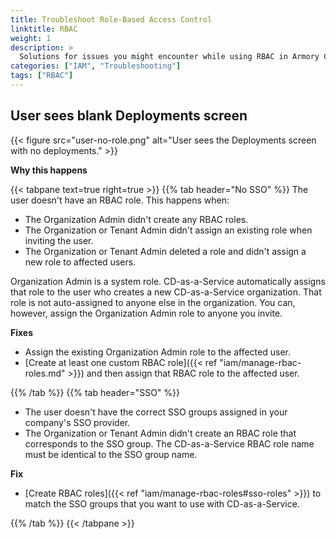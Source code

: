 ```yaml
---
title: Troubleshoot Role-Based Access Control
linktitle: RBAC
weight: 1
description: >
  Solutions for issues you might encounter while using RBAC in Armory Continuous Deployment-as-a-Service.
categories: ["IAM", "Troubleshooting"]
tags: ["RBAC"]
---
```


## User sees blank **Deployments** screen

{{< figure src="user-no-role.png" alt="User sees the Deployments screen with no deployments." >}}

**Why this happens**
<br>

{{< tabpane text=true right=true >}}
{{% tab header="No SSO" %}}
The user doesn't have an RBAC role. This happens when:

* The Organization Admin didn't create any RBAC roles.
* The Organization or Tenant Admin didn't assign an existing role when inviting the user.
* The Organization or Tenant Admin deleted a role and didn't assign a new role to affected users.

Organization Admin is a system role. CD-as-a-Service automatically assigns that role to the user who creates a new CD-as-a-Service organization. That role is not auto-assigned to anyone else in the organization. You can, however, assign the Organization Admin role to anyone you invite.

**Fixes**
<br>
* Assign the existing Organization Admin role to the affected user.
* [Create at least one custom RBAC role]({{< ref "iam/manage-rbac-roles.md" >}}) and then assign that RBAC role to the affected user.

{{% /tab %}}
{{% tab header="SSO" %}}

* The user doesn't have the correct SSO groups assigned in your company's SSO provider.
* The Organization or Tenant Admin didn't create an RBAC role that corresponds to the SSO group. The CD-as-a-Service RBAC role name must be identical to the SSO group name.

**Fix**
<br>
* [Create RBAC roles]({{< ref "iam/manage-rbac-roles#sso-roles" >}}) to match the SSO groups that you want to use with CD-as-a-Service.


{{% /tab %}}
{{< /tabpane >}}


